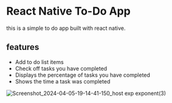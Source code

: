 # React Native To-Do App

this is a simple to do app built with react native.

## features
- Add to do list items
- Check off tasks you have completed
- Displays the percentage of tasks you have completed
- Shows the time a task was completed

![Screenshot_2024-04-05-19-14-41-150_host exp exponent(3)](https://github.com/ryannwaneri/react-native-to-do/assets/69826492/2a07195a-35fa-40ad-b9ed-f03ace6044de)
